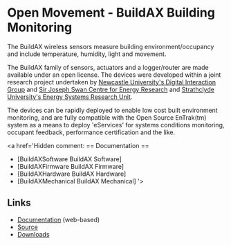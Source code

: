 # Open Movement - BuildAX Building Monitoring #

The BuildAX wireless sensors measure building environment/occupancy and include temperature, humidity, light and movement.

The BuildAX family of sensors, actuators and a logger/router are made available under an open license.  The devices were developed within a joint research project undertaken by [Newcastle University's Digital Interaction Group](http://di.ncl.ac.uk/) and [Sir Joseph Swan Centre for Energy Research](http://www.ncl.ac.uk/energy/) and [Strathclyde University's Energy Systems Research Unit](http://www.strath.ac.uk/esru/).

The devices can be rapidly deployed to enable low cost built environment monitoring, and are fully compatible with the Open Source EnTrak(tm) system as a means to deploy 'eServices' for systems conditions monitoring, occupant feedback, performance certification and the like.

<a href='Hidden comment: 
== Documentation ==
* [BuildAXSoftware BuildAX Software]
* [BuildAXFirmware BuildAX Firmware]
* [BuildAXHardware BuildAX Hardware]
* [BuildAXMechanical BuildAX Mechanical]
'></a>

## Links ##
  * [Documentation](http://openmovement.googlecode.com/svn/docs/buildax/site/index.html) (web-based)
  * [Source](Source.md)
  * [Downloads](Downloads.md)